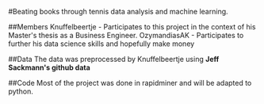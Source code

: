 #Beating books through tennis data analysis and machine learning.

##Members
Knuffelbeertje - Participates to this project in the context of his Master's thesis as a Business Engineer.
OzymandiasAK - Participates to further his data science skills and hopefully make money

##Data
The data was preprocessed by Knuffelbeertje using **Jeff Sackmann's github data**

##Code
Most of the project was done in rapidminer and will be adapted to python.
